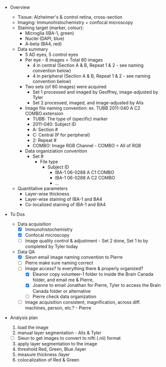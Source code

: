 * Overview
  * Tissue: Alzheimer's & control retina, cross-section 
  * Imaging: Immunohistochemistry + confocal microscopy 
  * Staining target (marker, colour): 
    * Microglia (IBA-1, green)
    * Nuclei (DAPI, blue) 
    * A-beta (BA4, red)
  * Data summary
    * 5 AD eyes, 5 control eyes
    * Per eye - 8 images = Total 80 images
      * 4 in central (Section A & B, Repeat 1 & 2 - see naming convention below) 
      * 4 in peripheral (Section A & B, Repeat 1 & 2 - see naming convention below)
    * Two sets (of 80 images) were acquired  
      * Set 1 processed and imaged by Geoffrey, image-adjusted by Tyler
      * Set 2 processed, imaged, and image-adjusted by Alis    
    * Image file naming convention: ex. TUBB 2011-040 A C2 COMBO.extension 
      * TUBB: The type of (specific) marker 
      * 2011-040: Subject ID 
      * A: Section # 
      * C: Central (P for peripheral) 
      * 2: Repeat #
      * COMBO: Image RGB Channel - COMBO = All of RGB  
    * Data organiziation convention
      * Set #
        * File type
          * Subject ID
            * IBA-1 06-0288 A C1 COMBO
            * IBA-1 06-0288 A C2 COMBO
            * ...
  * Quantitative parameters
    * Layer-wise thickness
    * Layer-wise staining of IBA-1 and BA4
    * Co-localized staining of IBA-1 and BA4

* To Dos
  * Data acquisition
    - [x] Immunohistochemistry  
    - [x] Confocal microscopy
    - [ ] Image quality control & adjustment - Set 2 done, Set 1 to by completed by Tyler today   
  * Data QA
    - [x] Sieun email image naming convention to Pierre
    - [ ] Pierre make sure naming correct 
    - [ ] Image access? Is everything there & properly organized? 
      - [x] Eleanor copy volunteer-1 folder to inside the Brain Canada folder, and email me & Pierre, 
      - [x] Joanne to email Jonathan for Pierre, Tyler to access the Brain Canada folder or alternative
      - [ ] Pierre check data organization
    - [ ] Image acquisition consistent, magnification, across diff. machines, person, etc.? - Pierre  
       
* Analysis plan 
   1. load the image
   2. manual layer segmentation - Alis & Tyler 
     - [ ] Sieun to get images to convert to nifti (.nii) format
   3. apply layer segmentation to the image 
   4. threshold Red, Green, Blue /layer
   5. measure thickness /layer
   6. colocalization of Red & Green 
   
